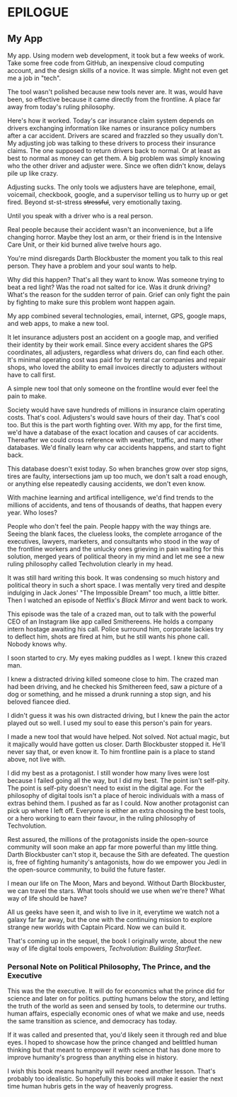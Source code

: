 
# EPILOGUE

## My App

My app. Using modern web development, it took but a few weeks of work. Take some free code from GitHub, an inexpensive cloud computing account, and the design skills of a novice. It was simple. Might not even get me a job in "tech".

The tool wasn't polished because new tools never are. It was, would have been, so effective because it came directly from the frontline. A place far away from today's ruling philosophy.

Here's how it worked. Today's car insurance claim system depends on drivers exchanging information like names or insurance policy numbers after a car accident. Drivers are scared and frazzled so they usually don't. My adjusting job was talking to these drivers to process their insurance claims. The one supposed to return drivers back to normal. Or at least as best to normal as money can get them. A big problem was simply knowing who the other driver and adjuster were. Since we often didn't know, delays pile up like crazy.

Adjusting sucks. The only tools we adjusters have are telephone, email, voicemail, checkbook, google, and a supervisor telling us to hurry up or get fired. Beyond st-st-stress ~~stressful~~, very emotionally taxing.

Until you speak with a driver who is a real person.

Real people because their accident wasn't an inconvenience, but a life changing horror. Maybe they lost an arm, or their friend is in the Intensive Care Unit, or their kid burned alive twelve hours ago.

You're mind disregards Darth Blockbuster the moment you talk to this real person. They have a problem and your soul wants to help.

Why did this happen? That's all they want to know. Was someone trying to beat a red light? Was the road not salted for ice. Was it drunk driving? What's the reason for the sudden terror of pain. Grief can only fight the pain by fighting to make sure this problem wont happen again.

My app combined several technologies, email, internet, GPS, google maps, and web apps, to make a new tool.

It let insurance adjusters post an accident on a google map, and verified their identity by their work email. Since every accident shares the GPS coordinates, all adjusters, regardless what drivers do, can find each other. It's minimal operating cost was paid for by rental car companies and repair shops, who loved the ability to email invoices directly to adjusters without have to call first.

A simple new tool that only someone on the frontline would ever feel the pain to make.

Society would have save hundreds of millions in insurance claim operating costs. That's cool. Adjusters's would save hours of their day. That's cool too. But this is the part worth fighting over. With my app, for the first time, we'd have a database of the exact location and causes of car accidents. Thereafter we could cross reference with weather, traffic, and many other databases. We'd finally learn why car accidents happens, and start to fight back.

This database doesn't exist today. So when branches grow over stop signs, tires are faulty, intersections jam up too much, we don't salt a road enough, or anything else repeatedly causing accidents, we don't even know.

With machine learning and artifical intelligence, we'd find trends to the millions of accidents, and tens of thousands of deaths, that happen every year. Who loses?

People who don't feel the pain. People happy with the way things are. Seeing the blank faces, the clueless looks, the complete arrogance of the executives, lawyers, marketers, and consultants who stood in the way of the frontline workers and the unlucky ones grieving in pain waiting for this solution, merged years of political theory in my mind and let me see a new ruling philosophy called Techvolution clearly in my head.

It was still hard writing this book. It was condensing so much history and political theory in such a short space. I was mentally very tired and despite indulging in Jack Jones' "The Impossible Dream" too much, a little bitter. Then I watched an episode of Netflix's _Black Mirror_ and went back to work.

This episode was the tale of a crazed man, out to talk with the powerful CEO of an Instagram like app called Smithereens. He holds a company intern hostage awaiting his call. Police surround him, corporate lackies try to deflect him, shots are fired at him, but he still wants his phone call. Nobody knows why.

I soon started to cry. My eyes making puddles as I wept. I knew this crazed man.

I knew a distracted driving killed someone close to him. The crazed man had been driving, and he checked his Smithereen feed, saw a picture of a dog or something, and he missed a drunk running a stop sign, and his beloved fiancee died.

I didn't guess it was his own distracted driving, but I knew the pain the actor played out so well. I used my soul to ease this person's pain for years.

I made a new tool that would have helped. Not solved. Not actual magic, but it majically would have gotten us closer. Darth Blockbuster stopped it. He'll never say that, or even know it. To him frontline pain is a place to stand above, not live with.

I did my best as a protagonist. I still wonder how many lives were lost because I failed going all the way, but I did my best. The point isn't self-pity. The point is self-pity doesn't need to exist in the digital age. For the philosophy of digital tools isn't a place of heroic individuals with a mass of extras behind them. I pushed as far as I could. Now another protagonist can pick up where I left off. Everyone is either an extra choosing the best tools, or a hero working to earn their favour, in the ruling philosophy of Techvolution.

Rest assured, the millions of the protagonists inside the open-source community will soon make an app far more powerful than my little thing. Darth Blockbuster can't stop it, because the Sith are defeated. The question is, free of fighting humanity's antagonists, how do we empower you Jedi in the open-source community, to build the future faster.

I mean our life on The Moon, Mars and beyond. Without Darth Blockbuster, we can travel the stars. What tools should we use when we're there? What way of life should be have?

All us geeks have seen it, and wish to live in it, everytime we watch not a galaxy far far away, but the one with the continuing mission to explore strange new worlds with Captain Picard. Now we can build it.

That's coming up in the sequel, the book I originally wrote, about the new way of life digital tools empowers, _Techvolution: Building Starfleet_.

### Personal Note on Political Philosophy, The Prince, and the Executive

This was the the executive. It will do for economics what the prince did for science and later on for politics. putting humans below the story, and letting the truth of the world as seen and sensed by tools, to determine our truths. human affairs, especially economic ones of what we make and use, needs the same transition as science, and democracy has today.

If it was called and presented that, you'd likely seen it through red and blue eyes. I hoped to showcase how the prince changed and belittled human thinking but that meant to empower it with science that has done more to improve humanity's progress than anything else in history.

I wish this book means humanity will never need another lesson. That's probably too idealistic. So hopefully this books will make it easier the next time human hubris gets in the way of heavenly progress.
